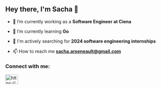 <h2>Hey there, I'm Sacha 👋</h2>

- 🔭 I’m currently working as a **Software Engineer at Ciena**

- 🌱 I’m currently learning **Go**

- 🤔 I'm actively searching for **2024 software engineering internships**

- 📫 How to reach me **sacha.arseneault@gmail.com**

<h3 align="left">Connect with me:</h3>
<p align="left">
<a href="https://www.linkedin.com/in/sacha-ars/" target="blank"><img align="center" src="https://raw.githubusercontent.com/rahuldkjain/github-profile-readme-generator/master/src/images/icons/Social/linked-in-alt.svg" alt="https://www.linkedin.com/in/sacha-ars/" height="30" width="40" /></a>
</p>
